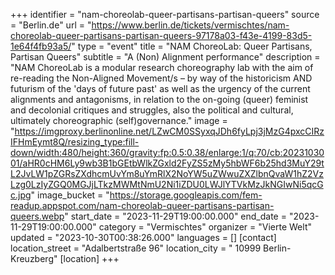 +++
identifier = "nam-choreolab-queer-partisans-partisan-queers"
source = "Berlin.de"
url = "https://www.berlin.de/tickets/vermischtes/nam-choreolab-queer-partisans-partisan-queers-97178a03-f43e-4199-83d5-1e64f4fb93a5/"
type = "event"
title = "NAM ChoreoLab: Queer Partisans, Partisan Queers"
subtitle = "A (Non) Alignment performance"
description = "NAM ChoreoLab is a modular research choreography lab with the aim of re-reading the Non-Aligned Movement/s – by way of the historicism AND futurism of the 'days of future past' as well as the urgency of the current alignments and antagonisms, in relation to the on-going (queer) feminist and decolonial critiques and struggles, also the political and cultural, ultimately choreographic (self)governance."
image = "https://imgproxy.berlinonline.net/LZwCM0SSyxqJDh6fyLpj3jMzG4pxcCIRzIFHmEymt8Q/resizing_type:fill-down/width:480/height:360/gravity:fp:0.5:0.38/enlarge:1/q:70/cb:2023103001/aHR0cHM6Ly9wb3B1bGEtbWlkZGxld2FyZS5zMy5hbWF6b25hd3MuY29tL2JvLW1pZGRsZXdhcmUvYm8uYmRlX2NoYW5uZWwuZXZlbnQvaW1hZ2VzLzg0LzIyZGQ0MGJjLTkzMWMtNmU2Ni1iZDU0LWJlYTVkMzJkNGIwNi5qcGc.jpg"
image_bucket = "https://storage.googleapis.com/fem-readup.appspot.com/nam-choreolab-queer-partisans-partisan-queers.webp"
start_date = "2023-11-29T19:00:00.000"
end_date = "2023-11-29T19:00:00.000"
category = "Vermischtes"
organizer = "Vierte Welt"
updated = "2023-10-30T00:38:26.000"
languages = []
[contact]
location_street = "Adalbertstraße 96"
location_city = " 10999 Berlin-Kreuzberg"
[location]
+++